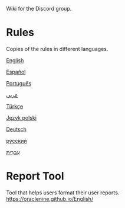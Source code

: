Wiki for the Discord group.

# Rules
Copies of the rules in different languages.

[English](https://github.com/OracleNine/English/wiki/Rules)
 
[Español](https://github.com/OracleNine/English/wiki/Reglas)
 
[Português](https://github.com/OracleNine/English/wiki/Regras)
 
[عربى](https://github.com/OracleNine/English/wiki/القواعد)

[Türkçe](https://github.com/OracleNine/English/wiki/Kurallar)

[Język polski](https://github.com/OracleNine/English/wiki/Reguły)

[Deutsch](https://github.com/OracleNine/English/wiki/Regeln)

[русский](https://github.com/OracleNine/English/wiki/Правила)

[עִברִית](https://github.com/OracleNine/English/wiki/כללים)

# Report Tool
Tool that helps users format their user reports.
https://oraclenine.github.io/English/

